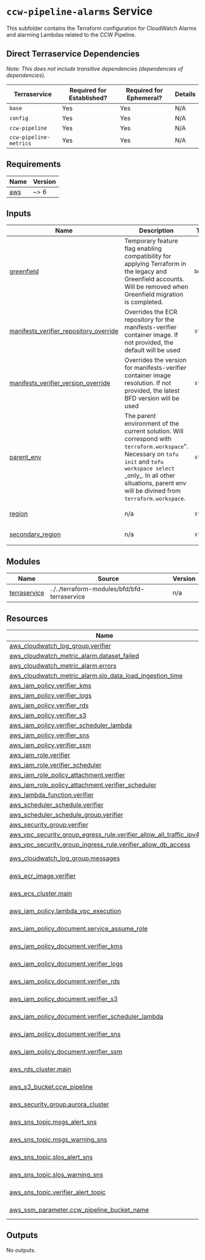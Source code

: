 # `ccw-pipeline-alarms` Service

This subfolder contains the Terraform configuration for CloudWatch Alarms and alarming Lambdas related to the CCW Pipeline.

## Direct Terraservice Dependencies

_Note: This does not include transitive dependencies (dependencies of dependencies)._

| Terraservice | Required for Established? | Required for Ephemeral? | Details |
|---|---|---|---|
| `base` | Yes | Yes | N/A |
| `config` | Yes | Yes | N/A |
| `ccw-pipeline` | Yes | Yes | N/A |
| `ccw-pipeline-metrics` | Yes | Yes | N/A |

<!-- BEGIN_TF_DOCS -->
<!--WARNING: GENERATED CONTENT with terraform-docs, e.g.
     'terraform-docs --config "$(git rev-parse --show-toplevel)/.terraform-docs.yml" .'
     Manually updating sections between TF_DOCS tags may be overwritten.
     See https://terraform-docs.io/user-guide/configuration/ for more information.
-->
## Requirements

| Name | Version |
|------|---------|
| <a name="requirement_aws"></a> [aws](#requirement\_aws) | ~> 6 |

<!--WARNING: GENERATED CONTENT with terraform-docs, e.g.
     'terraform-docs --config "$(git rev-parse --show-toplevel)/.terraform-docs.yml" .'
     Manually updating sections between TF_DOCS tags may be overwritten.
     See https://terraform-docs.io/user-guide/configuration/ for more information.
-->
## Inputs

| Name | Description | Type | Default | Required |
|------|-------------|------|---------|:--------:|
| <a name="input_greenfield"></a> [greenfield](#input\_greenfield) | Temporary feature flag enabling compatibility for applying Terraform in the legacy and Greenfield accounts. Will be removed when Greenfield migration is completed. | `bool` | `true` | no |
| <a name="input_manifests_verifier_repository_override"></a> [manifests\_verifier\_repository\_override](#input\_manifests\_verifier\_repository\_override) | Overrides the ECR repository for the manifests-verifier container image. If not provided, the default will be used | `string` | `null` | no |
| <a name="input_manifests_verifier_version_override"></a> [manifests\_verifier\_version\_override](#input\_manifests\_verifier\_version\_override) | Overrides the version for manifests-verifier container image resolution. If not provided, the latest BFD version will be used | `string` | `null` | no |
| <a name="input_parent_env"></a> [parent\_env](#input\_parent\_env) | The parent environment of the current solution. Will correspond with `terraform.workspace`".<br/>Necessary on `tofu init` and `tofu workspace select` \_only\_. In all other situations, parent env<br/>will be divined from `terraform.workspace`. | `string` | `null` | no |
| <a name="input_region"></a> [region](#input\_region) | n/a | `string` | `"us-east-1"` | no |
| <a name="input_secondary_region"></a> [secondary\_region](#input\_secondary\_region) | n/a | `string` | `"us-west-2"` | no |

<!--WARNING: GENERATED CONTENT with terraform-docs, e.g.
     'terraform-docs --config "$(git rev-parse --show-toplevel)/.terraform-docs.yml" .'
     Manually updating sections between TF_DOCS tags may be overwritten.
     See https://terraform-docs.io/user-guide/configuration/ for more information.
-->
## Modules

| Name | Source | Version |
|------|--------|---------|
| <a name="module_terraservice"></a> [terraservice](#module\_terraservice) | ../../terraform-modules/bfd/bfd-terraservice | n/a |

<!--WARNING: GENERATED CONTENT with terraform-docs, e.g.
     'terraform-docs --config "$(git rev-parse --show-toplevel)/.terraform-docs.yml" .'
     Manually updating sections between TF_DOCS tags may be overwritten.
     See https://terraform-docs.io/user-guide/configuration/ for more information.
-->
## Resources

| Name | Type |
|------|------|
| [aws_cloudwatch_log_group.verifier](https://registry.terraform.io/providers/hashicorp/aws/latest/docs/resources/cloudwatch_log_group) | resource |
| [aws_cloudwatch_metric_alarm.dataset_failed](https://registry.terraform.io/providers/hashicorp/aws/latest/docs/resources/cloudwatch_metric_alarm) | resource |
| [aws_cloudwatch_metric_alarm.errors](https://registry.terraform.io/providers/hashicorp/aws/latest/docs/resources/cloudwatch_metric_alarm) | resource |
| [aws_cloudwatch_metric_alarm.slo_data_load_ingestion_time](https://registry.terraform.io/providers/hashicorp/aws/latest/docs/resources/cloudwatch_metric_alarm) | resource |
| [aws_iam_policy.verifier_kms](https://registry.terraform.io/providers/hashicorp/aws/latest/docs/resources/iam_policy) | resource |
| [aws_iam_policy.verifier_logs](https://registry.terraform.io/providers/hashicorp/aws/latest/docs/resources/iam_policy) | resource |
| [aws_iam_policy.verifier_rds](https://registry.terraform.io/providers/hashicorp/aws/latest/docs/resources/iam_policy) | resource |
| [aws_iam_policy.verifier_s3](https://registry.terraform.io/providers/hashicorp/aws/latest/docs/resources/iam_policy) | resource |
| [aws_iam_policy.verifier_scheduler_lambda](https://registry.terraform.io/providers/hashicorp/aws/latest/docs/resources/iam_policy) | resource |
| [aws_iam_policy.verifier_sns](https://registry.terraform.io/providers/hashicorp/aws/latest/docs/resources/iam_policy) | resource |
| [aws_iam_policy.verifier_ssm](https://registry.terraform.io/providers/hashicorp/aws/latest/docs/resources/iam_policy) | resource |
| [aws_iam_role.verifier](https://registry.terraform.io/providers/hashicorp/aws/latest/docs/resources/iam_role) | resource |
| [aws_iam_role.verifier_scheduler](https://registry.terraform.io/providers/hashicorp/aws/latest/docs/resources/iam_role) | resource |
| [aws_iam_role_policy_attachment.verifier](https://registry.terraform.io/providers/hashicorp/aws/latest/docs/resources/iam_role_policy_attachment) | resource |
| [aws_iam_role_policy_attachment.verifier_scheduler](https://registry.terraform.io/providers/hashicorp/aws/latest/docs/resources/iam_role_policy_attachment) | resource |
| [aws_lambda_function.verifier](https://registry.terraform.io/providers/hashicorp/aws/latest/docs/resources/lambda_function) | resource |
| [aws_scheduler_schedule.verifier](https://registry.terraform.io/providers/hashicorp/aws/latest/docs/resources/scheduler_schedule) | resource |
| [aws_scheduler_schedule_group.verifier](https://registry.terraform.io/providers/hashicorp/aws/latest/docs/resources/scheduler_schedule_group) | resource |
| [aws_security_group.verifier](https://registry.terraform.io/providers/hashicorp/aws/latest/docs/resources/security_group) | resource |
| [aws_vpc_security_group_egress_rule.verifier_allow_all_traffic_ipv4](https://registry.terraform.io/providers/hashicorp/aws/latest/docs/resources/vpc_security_group_egress_rule) | resource |
| [aws_vpc_security_group_ingress_rule.verifier_allow_db_access](https://registry.terraform.io/providers/hashicorp/aws/latest/docs/resources/vpc_security_group_ingress_rule) | resource |
| [aws_cloudwatch_log_group.messages](https://registry.terraform.io/providers/hashicorp/aws/latest/docs/data-sources/cloudwatch_log_group) | data source |
| [aws_ecr_image.verifier](https://registry.terraform.io/providers/hashicorp/aws/latest/docs/data-sources/ecr_image) | data source |
| [aws_ecs_cluster.main](https://registry.terraform.io/providers/hashicorp/aws/latest/docs/data-sources/ecs_cluster) | data source |
| [aws_iam_policy.lambda_vpc_execution](https://registry.terraform.io/providers/hashicorp/aws/latest/docs/data-sources/iam_policy) | data source |
| [aws_iam_policy_document.service_assume_role](https://registry.terraform.io/providers/hashicorp/aws/latest/docs/data-sources/iam_policy_document) | data source |
| [aws_iam_policy_document.verifier_kms](https://registry.terraform.io/providers/hashicorp/aws/latest/docs/data-sources/iam_policy_document) | data source |
| [aws_iam_policy_document.verifier_logs](https://registry.terraform.io/providers/hashicorp/aws/latest/docs/data-sources/iam_policy_document) | data source |
| [aws_iam_policy_document.verifier_rds](https://registry.terraform.io/providers/hashicorp/aws/latest/docs/data-sources/iam_policy_document) | data source |
| [aws_iam_policy_document.verifier_s3](https://registry.terraform.io/providers/hashicorp/aws/latest/docs/data-sources/iam_policy_document) | data source |
| [aws_iam_policy_document.verifier_scheduler_lambda](https://registry.terraform.io/providers/hashicorp/aws/latest/docs/data-sources/iam_policy_document) | data source |
| [aws_iam_policy_document.verifier_sns](https://registry.terraform.io/providers/hashicorp/aws/latest/docs/data-sources/iam_policy_document) | data source |
| [aws_iam_policy_document.verifier_ssm](https://registry.terraform.io/providers/hashicorp/aws/latest/docs/data-sources/iam_policy_document) | data source |
| [aws_rds_cluster.main](https://registry.terraform.io/providers/hashicorp/aws/latest/docs/data-sources/rds_cluster) | data source |
| [aws_s3_bucket.ccw_pipeline](https://registry.terraform.io/providers/hashicorp/aws/latest/docs/data-sources/s3_bucket) | data source |
| [aws_security_group.aurora_cluster](https://registry.terraform.io/providers/hashicorp/aws/latest/docs/data-sources/security_group) | data source |
| [aws_sns_topic.msgs_alert_sns](https://registry.terraform.io/providers/hashicorp/aws/latest/docs/data-sources/sns_topic) | data source |
| [aws_sns_topic.msgs_warning_sns](https://registry.terraform.io/providers/hashicorp/aws/latest/docs/data-sources/sns_topic) | data source |
| [aws_sns_topic.slos_alert_sns](https://registry.terraform.io/providers/hashicorp/aws/latest/docs/data-sources/sns_topic) | data source |
| [aws_sns_topic.slos_warning_sns](https://registry.terraform.io/providers/hashicorp/aws/latest/docs/data-sources/sns_topic) | data source |
| [aws_sns_topic.verifier_alert_topic](https://registry.terraform.io/providers/hashicorp/aws/latest/docs/data-sources/sns_topic) | data source |
| [aws_ssm_parameter.ccw_pipeline_bucket_name](https://registry.terraform.io/providers/hashicorp/aws/latest/docs/data-sources/ssm_parameter) | data source |

<!--WARNING: GENERATED CONTENT with terraform-docs, e.g.
     'terraform-docs --config "$(git rev-parse --show-toplevel)/.terraform-docs.yml" .'
     Manually updating sections between TF_DOCS tags may be overwritten.
     See https://terraform-docs.io/user-guide/configuration/ for more information.
-->
## Outputs

No outputs.
<!-- END_TF_DOCS -->